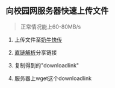 ## 向校园网服务器快速上传文件

> 正常情况能上60-80MB/s

1. 上传文件至[奶牛快传](https://cowtransfer.com)

2. [直链解析](https://api.kit9.cn/api/nainiu/nainiu.php)分享链接
3. 复制得到的"downloadlink"
4. 服务器上wget这个downloadlink